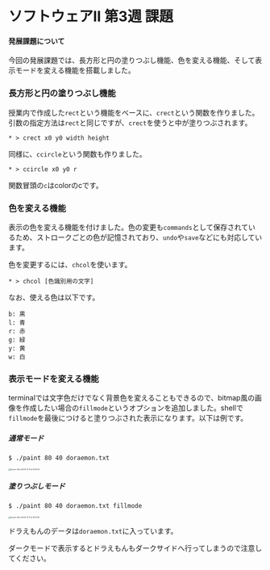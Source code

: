 # ソフトウェアII 第3週 課題

#### 発展課題について

今回の発展課題では、長方形と円の塗りつぶし機能、色を変える機能、そして表示モードを変える機能を搭載しました。

### 長方形と円の塗りつぶし機能

授業内で作成した`rect`という機能をベースに、`crect`という関数を作りました。引数の指定方法は`rect`と同じですが、`crect`を使うと中が塗りつぶされます。

```
* > crect x0 y0 width height
```

同様に、`ccircle`という関数も作りました。

```
* > ccircle x0 y0 r
```

関数冒頭の`c`はcolorのcです。

### 色を変える機能

表示の色を変える機能を付けました。色の変更も`commands`として保存されているため、ストロークごとの色が記憶されており、`undo`や`save`などにも対応しています。

色を変更するには、`chcol`を使います。

```
* > chcol [色識別用の文字]
```

なお、使える色は以下です。

```
b: 黒
l: 青
r: 赤
g: 緑
y: 黄
w: 白
```

### 表示モードを変える機能

terminalでは文字色だけでなく背景色を変えることもできるので、bitmap風の画像を作成したい場合の`fillmode`というオプションを追加しました。shellで`fillmode`を最後につけると塗りつぶされた表示になります。以下は例です。

##### 通常モード

````
$ ./paint 80 40 doraemon.txt
````

<img src="/Users/masayukifujita/Desktop/Screen Shot 2020-12-11 at 15.14.06.png" alt="Screen Shot 2020-12-11 at 15.14.06" style="zoom:25%;" />

##### 塗りつぶしモード

````
$ ./paint 80 40 doraemon.txt fillmode
````

<img src="/Users/masayukifujita/Desktop/Screen Shot 2020-12-11 at 15.13.56.png" alt="Screen Shot 2020-12-11 at 15.13.56" style="zoom:25%;" />

ドラえもんのデータは`doraemon.txt`に入っています。

ダークモードで表示するとドラえもんもダークサイドへ行ってしまうので注意してください。